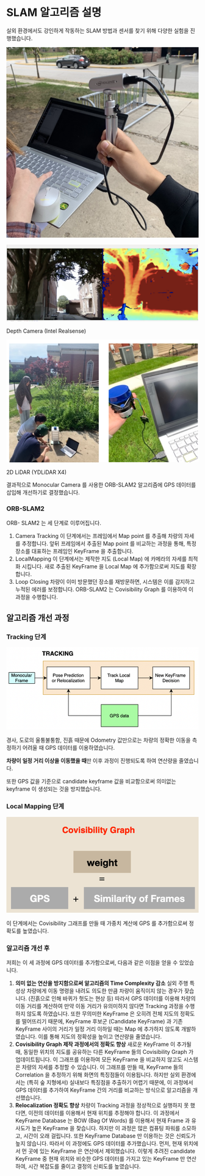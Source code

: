 # SLAM 알고리즘 설명

실외 환경에서도 강인하게 작동하는 SLAM 방법과 센서를 찾기 위해 다양한 실험을 진행했습니다. 

![Screen Shot 2022-08-24 at 12.23.45 PM.png](SLAM%20%E1%84%8B%E1%85%A1%E1%86%AF%E1%84%80%E1%85%A9%E1%84%85%E1%85%B5%E1%84%8C%E1%85%B3%E1%86%B7%20%E1%84%89%E1%85%A5%E1%86%AF%E1%84%86%E1%85%A7%E1%86%BC%20387384e4a12f409893cbe791838ca726/Screen_Shot_2022-08-24_at_12.23.45_PM.png)

![Depth Camera (Intel Realsense)](SLAM%20%E1%84%8B%E1%85%A1%E1%86%AF%E1%84%80%E1%85%A9%E1%84%85%E1%85%B5%E1%84%8C%E1%85%B3%E1%86%B7%20%E1%84%89%E1%85%A5%E1%86%AF%E1%84%86%E1%85%A7%E1%86%BC%20387384e4a12f409893cbe791838ca726/Screen_Shot_2022-08-24_at_10.41.17_AM.png)

Depth Camera (Intel Realsense)

![2D LiDAR (YDLiDAR X4)](SLAM%20%E1%84%8B%E1%85%A1%E1%86%AF%E1%84%80%E1%85%A9%E1%84%85%E1%85%B5%E1%84%8C%E1%85%B3%E1%86%B7%20%E1%84%89%E1%85%A5%E1%86%AF%E1%84%86%E1%85%A7%E1%86%BC%20387384e4a12f409893cbe791838ca726/Screenshot_2022-11-13_at_12.50.40_PM.png)

2D LiDAR (YDLiDAR X4)

결과적으로 Monocular Camera 를 사용한 ORB-SLAM2 알고리즘에 GPS 데이터를 삽입해 개선하기로 결정했습니다. 

### ORB-SLAM2

ORB- SLAM2 는 세 단계로 이루어집니다.

1. Camera Tracking
이 단계에서는 프레임에서 Map point 를 추출해 차량의 자세를 추정합니다. 앞뒤 프레임에서 추출된 Map point 를 비교하는 과정을 통해, 특정 장소를 대표하는 프레임인 KeyFrame 을 추출합니다.
2. LocalMapping
이 단계에서는 제작한 지도 (Local Map) 에 카메라의 자세를 최적화 시킵니다. 새로 추출된 KeyFrame 을 Local Map 에 추가함으로써 지도를 확장합니다.
3. Loop Closing
차량이 이미 방문했던 장소를 재방문하면, 시스템은 이를 감지하고 누적된 에러를 보정합니다. ORB-SLAM2 는 Covisibility Graph 를 이용하여 이 과정을 수행합니다.

## 알고리즘 개선 과정

### Tracking 단계

![Untitled](SLAM%20%E1%84%8B%E1%85%A1%E1%86%AF%E1%84%80%E1%85%A9%E1%84%85%E1%85%B5%E1%84%8C%E1%85%B3%E1%86%B7%20%E1%84%89%E1%85%A5%E1%86%AF%E1%84%86%E1%85%A7%E1%86%BC%20387384e4a12f409893cbe791838ca726/Untitled.png)

경사, 도로의 울퉁불퉁함, 진흙 때문에 Odometry 값만으로는 차량의 정확한 이동을 측정하기 어려울 때 GPS 데이터를 이용하였습니다. 

**차량이 일정 거리 이상을 이동했을 때**만 이후 과정이 진행되도록 하여 연산량을 줄였습니다. 

또한 GPS 값을 기준으로 candidate keyframe 값을 비교함으로써 의미없는 keyframe 이 생성되는 것을 방지했습니다. 

### Local Mapping 단계

![Screenshot 2022-11-13 at 1.06.14 PM.png](SLAM%20%E1%84%8B%E1%85%A1%E1%86%AF%E1%84%80%E1%85%A9%E1%84%85%E1%85%B5%E1%84%8C%E1%85%B3%E1%86%B7%20%E1%84%89%E1%85%A5%E1%86%AF%E1%84%86%E1%85%A7%E1%86%BC%20387384e4a12f409893cbe791838ca726/Screenshot_2022-11-13_at_1.06.14_PM.png)

이 단계에서는 Covisibility 그래프를 만들 때 가중치 계산에 GPS 를 추가함으로써 정확도를 높였습니다. 

### 알고리즘 개선 후

저희는 이 세 과정에 GPS 데이터를 추가함으로써, 다음과 같은 이점을 얻을 수 있었습니다.

1. **의미 없는 연산을 방지함으로써 알고리즘의 Time Complexity 감소**
실외 주행 특성상 차량에게 이동 명령을 내려도 의도한 만큼 차량이 움직이지 않는 경우가 잦습니다. (진흙으로 인해 바퀴가 헛도는 현상 등) 
따라서 GPS 데이터를 이용해 차량의 이동 거리를 계산하여 만약 이동 거리가 유의미하지 않다면 Tracking 과정을 수행하지 않도록 하였습니다. 
또한 무의미한 KeyFrame 은 오히려 전체 지도의 정확도를 떨어뜨리기 때문에, KeyFrame 후보군 (Candidate KeyFrame) 과 기존 KeyFrame 사이의 거리가 일정 거리 이하일 때는 Map 에 추가하지 않도록 개발하였습니다. 
이를 통해 지도의 정확성을 높이고 연산량을 줄였습니다.
2. **Covisibility Graph 제작 과정에서의 정확도 향상**
새로운 KeyFrame 이 추가될 때, 동일한 위치의 지도를 공유하는 다른 KeyFrame 들의 Covisibility Graph 가 업데이트됩니다. 
이 그래프를 이용하여 모든 KeyFrame 을 비교하지 않고도 시스템은 차량의 자세를 추정할 수 있습니다. 이 그래프를 만들 때, KeyFrame 들의 Correlation 을 추정하기 위해 화면의 특징점들이 이용됩니다. 
하지만 실외 환경에서는 (특히 숲 지형에서) 실내보다 특징점을 추출하기 어렵기 때문에, 이 과정에서 GPS 데이터를 추가하여 KeyFrame 간의 거리를 비교하는 방식으로 알고리즘을 개선했습니다.
3. **Relocalization 정확도 향상**
차량이 Tracking 과정을 정상적으로 실행하지 못 했다면, 이전의 데이터를 이용해서 현재 위치를 추정해야 합니다. 
이 과정에서 KeyFrame Database 는 BOW (Bag Of Words) 를 이용해서 현재 Frame 과 유사도가 높은 KeyFrame 을 찾습니다. 하지만 이 과정은 많은 컴퓨팅 파워를 소모하고, 시간이 오래 걸립니다. 또한 KeyFrame Database 만 이용하는 것은 신뢰도가 높지 않습니다. 따라서 이 과정에도 GPS 데이터를 추가했습니다. 먼저, 현재 위치에서 먼 곳에 있는 KeyFrame 은 연산에서 제외했습니다. 이렇게 추려진 candidate KeyFrame 중 현재 위치와 비슷한 GPS 데이터를 가지고 있는 KeyFrame 만 연산하여, 
시간 복잡도를 줄이고 결정의 신뢰도를 높였습니다.
